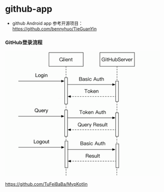 # github-app

* github Android app 
参考开源项目：https://github.com/bennyhuo/TieGuanYin

### GitHub登录流程

![login登录流程](./docs/imgs/login.png)

https://github.com/TuFeiBaBa/MvpKotlin


